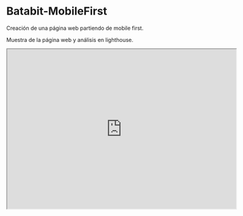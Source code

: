 # Batabit-MobileFirst
Creación de una página web partiendo de mobile first.

Muestra de la página web y análisis en lighthouse.
<div>
<p style = 'text-align:center;'>
<iframe width="600" height = "420"
src="https://www.youtube.com/embed/tgbNymZ7vqY">
</iframe>
</div>
</p>
